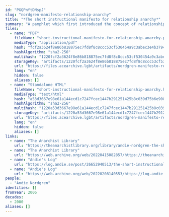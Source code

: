 ```yaml
---
id: "PGQPnYtDNspJ"
slug: "nordgren-manifesto-relationship-anarchy"
title: "*The short instructional manifesto for relationship anarchy*"
summary: "A pamphlet which first introduced the concept of relationship anarchy"
files:
  - name: "PDF"
    fileName: "short-instructional-manifesto-for-relationship-anarchy.pdf"
    mediaType: "application/pdf"
    hash: "fcf2a3624f8e86b818875ec7fd8f8c8ccc53cf530454a9c3abec3e4b379494be"
    hashAlgorithm: "sha2-256"
    multihash: "1220fcf2a3624f8e86b818875ec7fd8f8c8ccc53cf530454a9c3abec3e4b379494be"
    storageKey: "artifacts/1220fcf2a3624f8e86b818875ec7fd8f8c8ccc53cf530454a9c3abec3e4b379494be"
    url: "https://files.acearchive.lgbt/artifacts/nordgren-manifesto-relationship-anarchy/short-instructional-manifesto-for-relationship-anarchy.pdf"
    lang: "en"
    hidden: false
    aliases: []
  - name: "Standalone HTML"
    fileName: "short-instructional-manifesto-for-relationship-anarchy.html"
    mediaType: "text/html"
    hash: "a53d3667e98e61a144ecd1c7247fcec1447b291251425b8c039d75b6e908c3a2"
    hashAlgorithm: "sha2-256"
    multihash: "1220a53d3667e98e61a144ecd1c7247fcec1447b291251425b8c039d75b6e908c3a2"
    storageKey: "artifacts/1220a53d3667e98e61a144ecd1c7247fcec1447b291251425b8c039d75b6e908c3a2"
    url: "https://files.acearchive.lgbt/artifacts/nordgren-manifesto-relationship-anarchy/short-instructional-manifesto-for-relationship-anarchy.html"
    lang: "en"
    hidden: false
    aliases: []
links:
  - name: "The Anarchist Library"
    url: "https://theanarchistlibrary.org/library/andie-nordgren-the-short-instructional-manifesto-for-relationship-anarchy"
  - name: "The Anarchist Library"
    url: "https://web.archive.org/web/20220415082857/https://theanarchistlibrary.org/library/andie-nordgren-the-short-instructional-manifesto-for-relationship-anarchy"
  - name: "Andie's Log"
    url: "https://log.andie.se/post/26652940513/the-short-instructional-manifesto-for-relationship"
  - name: "Andie's Log"
    url: "https://web.archive.org/web/20220208140553/https://log.andie.se/post/26652940513/the-short-instructional-manifesto-for-relationship"
people:
  - "Andie Nordgren"
identities: []
fromYear: 2006
decades:
  - 2000
aliases: []
---
```

